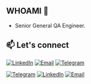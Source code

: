 ## WHOAMI 👋

* Senior General QA Engineer. 


## 📫 Let's connect


[![LinkedIn](https://img.shields.io/badge/LinkedIn-0077B5?style=flat-square&logo=linkedin&logoColor=white)](https://www.linkedin.com/in/oleksandr-kalyna/)
[![Email](https://img.shields.io/badge/Email-D14836?style=flat-square&logo=gmail&logoColor=white)](mailto:oleksandrkalyna@yahoo.com)
[![Telegram](https://img.shields.io/badge/Telegram-2CA5E0?style=for-the-badge&logo=telegram&logoColor=white)](https://t.me/o_kalyna)

[![Telegram](https://img.shields.io/badge/Telegram-2CA5E0?style=flat-square&logo=telegram&logoColor=white)](https://t.me/yourusername)
[![LinkedIn](https://img.shields.io/badge/LinkedIn-0077B5?style=flat-square&logo=linkedin&logoColor=white)](https://linkedin.com/in/your-profile)
[![Email](https://img.shields.io/badge/Email-D14836?style=flat-square&logo=gmail&logoColor=white)](mailto:your-email@example.com)

